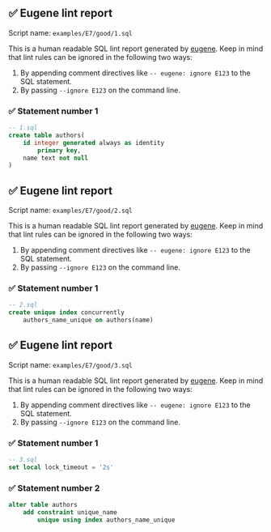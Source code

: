 ## ✅ Eugene lint report

Script name: `examples/E7/good/1.sql`

This is a human readable SQL lint report generated by [eugene](https://github.com/kaaveland/eugene).
Keep in mind that lint rules can be ignored in the following two ways:

  1. By appending comment directives like `-- eugene: ignore E123` to the SQL statement.
  2. By passing `--ignore E123` on the command line.

### ✅ Statement number 1

```sql
-- 1.sql
create table authors(
    id integer generated always as identity
        primary key,
    name text not null
)
```

## ✅ Eugene lint report

Script name: `examples/E7/good/2.sql`

This is a human readable SQL lint report generated by [eugene](https://github.com/kaaveland/eugene).
Keep in mind that lint rules can be ignored in the following two ways:

  1. By appending comment directives like `-- eugene: ignore E123` to the SQL statement.
  2. By passing `--ignore E123` on the command line.

### ✅ Statement number 1

```sql
-- 2.sql
create unique index concurrently
    authors_name_unique on authors(name)
```

## ✅ Eugene lint report

Script name: `examples/E7/good/3.sql`

This is a human readable SQL lint report generated by [eugene](https://github.com/kaaveland/eugene).
Keep in mind that lint rules can be ignored in the following two ways:

  1. By appending comment directives like `-- eugene: ignore E123` to the SQL statement.
  2. By passing `--ignore E123` on the command line.

### ✅ Statement number 1

```sql
-- 3.sql
set local lock_timeout = '2s'
```

### ✅ Statement number 2

```sql
alter table authors
    add constraint unique_name
        unique using index authors_name_unique
```
